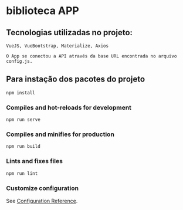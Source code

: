 # biblioteca APP
## Tecnologias utilizadas no projeto:
```
VueJS, VueBootstrap, Materialize, Axios
```

```
O App se conectou a API através da base URL encontrada no arquivo config.js.
```



## Para instação dos pacotes do projeto
```
npm install
```

### Compiles and hot-reloads for development
```
npm run serve
```

### Compiles and minifies for production
```
npm run build
```

### Lints and fixes files
```
npm run lint
```

### Customize configuration
See [Configuration Reference](https://cli.vuejs.org/config/).
